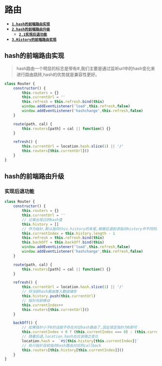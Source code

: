 # 路由


- [**`1.hash的前端路由实现`**](#hash的前端路由实现)
- [**`2.hash的前端路由升级`**](#hash的前端路由升级)
    - [**`2.1实现后退功能`**](#实现后退功能)
- [**`3.History的前端路由实现`**](#history的前端路由实现)

## hash的前端路由实现
> hash路由一个明显的标志是带有#,我们主要是通过监听url中的hash变化来进行路由跳转,hash的优势就是兼容性更好。

```javascript
class Router {
    constructor() {
        this.routers = {}
        this.currentUrl = ''
        this.refresh = this.refresh.bind(this)
        window.addEventListener('load',this.refresh,false)
        window.addEventListener('hashchange',this.refresh,false)        
    }

    route(path, cal) {
        this.routers[path] = cal || function() {}
    }

    refresh() {
        this.currentUrl = location.hash.slice(1) || '/'
        this.routers[this.currentUrl]()
    }
}
```

## hash的前端路由升级
### 实现后退功能
```javascript
class Router {
    constructor() {
        this.routers = {}
        this.currentUrl = ''
        // 记录出现过的hash值
        this.history = []
        // 作为指针,默认指向this.history的末尾,根据后退前进指向history中不同的hash
        this.currentIndex = this.history.length - 1
        this.refresh = this.refresh.bind(this)
        this.backOff = this.backOff.bind(this)        
        window.addEventListener('load',this.refresh,false)
        window.addEventListener('hashchange',this.refresh,false)        
    }

    route(path, cal) {
        this.routers[path] = cal || function() {}
    }

    refresh() {
        this.currentUrl = location.hash.slice(1) || '/'
        // 将当前hash路由推入数组储存
        this.history.push(this.currentUrl)
        // 指针向前移动
        this.currentIndex++
        this.routers[this.currentUrl]()
    }

    backOff() {
        // 如果指针小于0的话就不存在对应hash路由了,因此锁定指针为0即可
        this.currentIndex < 0 ? (this.currentIndex === 0) : (this.currentIndex -= 1)
        // 随着后退,location.hash也应该随之变化
        location.hash =  `#${this.history[this.currentIndex]}`
        // 执行指针目前指向hash路由对应的callback
        this.routers[this.history[this.currentIndex]]()
    }
}
```